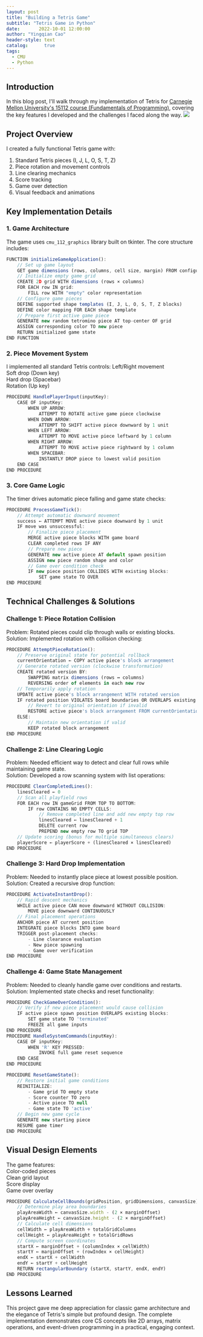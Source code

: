 ```yaml
---
layout: post
title: "Building a Tetris Game"
subtitle: "Tetris Game in Python"
date:       2022-10-01 12:00:00
author: "Yingqian Cao"
header-style: text
catalog:      true
tags:
  - CMU
  - Python
---
```


## Introduction

In this blog post, I'll walk through my implementation of Tetris for [Carnegie Mellon University's 15112 course (Fundamentals of Programming)](https://www.cs.cmu.edu/~112/syllabus.html), covering the key features I developed and the challenges I faced along the way.
![](/img/Game2-Tetrics.png)


## Project Overview
I created a fully functional Tetris game with:  
1. Standard Tetris pieces (I, J, L, O, S, T, Z)  
2. Piece rotation and movement controls  
3. Line clearing mechanics  
4. Score tracking  
5. Game over detection  
6. Visual feedback and animations  

## Key Implementation Details

### 1. Game Architecture
The game uses `cmu_112_graphics` library built on tkinter. The core structure includes:
```ts
FUNCTION initializeGameApplication():
    // Set up game layout
    GET game dimensions (rows, columns, cell size, margin) FROM configuration
    // Initialize empty game grid
    CREATE 2D grid WITH dimensions (rows × columns)
    FOR EACH row IN grid:
        FILL row WITH "empty" color representation
    // Configure game pieces
    DEFINE supported shape templates (I, J, L, O, S, T, Z blocks)
    DEFINE color mapping FOR EACH shape template
    // Prepare first active game piece
    GENERATE new random tetromino piece AT top-center OF grid
    ASSIGN corresponding color TO new piece
    RETURN initialized game state
END FUNCTION
```

### 2. Piece Movement System
I implemented all standard Tetris controls:
Left/Right movement  
Soft drop (Down key)  
Hard drop (Spacebar)  
Rotation (Up key)    
```ts
PROCEDURE HandlePlayerInput(inputKey):
    CASE OF inputKey:
        WHEN UP ARROW:
            ATTEMPT TO ROTATE active game piece clockwise
        WHEN DOWN ARROW:
            ATTEMPT TO SHIFT active piece downward by 1 unit
        WHEN LEFT ARROW:
            ATTEMPT TO MOVE active piece leftward by 1 column
        WHEN RIGHT ARROW:
            ATTEMPT TO MOVE active piece rightward by 1 column
        WHEN SPACEBAR:
            INSTANTLY DROP piece to lowest valid position
    END CASE
END PROCEDURE
```

### 3. Core Game Logic
The timer drives automatic piece falling and game state checks:  
```ts
PROCEDURE ProcessGameTick():
    // Attempt automatic downward movement
    success ← ATTEMPT MOVE active piece downward by 1 unit
    IF move was unsuccessful:
        // Finalize piece placement
        MERGE active piece blocks WITH game board
        CLEAR completed rows IF ANY
        // Prepare new piece
        GENERATE new active piece AT default spawn position
        ASSIGN new piece random shape and color
        // Game over condition check
        IF new piece position COLLIDES WITH existing blocks:
            SET game state TO OVER
END PROCEDURE
```


## Technical Challenges & Solutions

### Challenge 1: Piece Rotation Collision
Problem: Rotated pieces could clip through walls or existing blocks.  
Solution: Implemented rotation with collision checking:  
```ts
PROCEDURE AttemptPieceRotation():
    // Preserve original state for potential rollback
    currentOrientation ← COPY active piece's block arrangement
    // Generate rotated version (clockwise transformation)
    CREATE rotated version BY:
        SWAPPING matrix dimensions (rows ↔ columns)
        REVERSING order of elements in each new row
    // Temporarily apply rotation
    UPDATE active piece's block arrangement WITH rotated version
    IF rotated position VIOLATES board boundaries OR OVERLAPS existing blocks:
        // Revert to original orientation if invalid
        RESTORE active piece's block arrangement FROM currentOrientation
    ELSE:
        // Maintain new orientation if valid
        KEEP rotated block arrangement
END PROCEDURE
```
### Challenge 2: Line Clearing Logic
Problem: Needed efficient way to detect and clear full rows while maintaining game state.  
Solution: Developed a row scanning system with list operations:  
```ts
PROCEDURE ClearCompletedLines():
    linesCleared ← 0
    // Scan all playfield rows
    FOR EACH row IN gameGrid FROM TOP TO BOTTOM:
        IF row CONTAINS NO EMPTY CELLS:
            // Remove completed line and add new empty top row
            linesCleared ← linesCleared + 1
            DELETE current row
            PREPEND new empty row TO grid TOP  
    // Update scoring (bonus for multiple simultaneous clears)
    playerScore ← playerScore + (linesCleared × linesCleared)
END PROCEDURE  
```

### Challenge 3: Hard Drop Implementation
Problem: Needed to instantly place piece at lowest possible position.  
Solution: Created a recursive drop function:  
```ts
PROCEDURE ActivateInstantDrop():
    // Rapid descent mechanics
    WHILE active piece CAN move downward WITHOUT COLLISION:
        MOVE piece downward CONTINUOUSLY
    // Final placement operations
    ANCHOR piece AT current position
    INTEGRATE piece blocks INTO game board
    TRIGGER post-placement checks:
        - Line clearance evaluation
        - New piece spawning
        - Game over verification
END PROCEDURE
```

### Challenge 4: Game State Management
Problem: Needed to cleanly handle game over conditions and restarts.  
Solution: Implemented state checks and reset functionality:  
```ts
PROCEDURE CheckGameOverCondition():
    // Verify if new piece placement would cause collision
    IF active piece spawn position OVERLAPS existing blocks:
        SET game state TO 'terminated'
        FREEZE all game inputs
END PROCEDURE
PROCEDURE HandleSystemCommands(inputKey):
    CASE OF inputKey:
        WHEN 'R' KEY PRESSED:
            INVOKE full game reset sequence
    END CASE
END PROCEDURE
```
```ts        
PROCEDURE ResetGameState():
    // Restore initial game conditions
    REINITIALIZE:
        - Game grid TO empty state
        - Score counter TO zero
        - Active piece TO null
        - Game state TO 'active'
    // Begin new game cycle
    GENERATE new starting piece
    RESUME game timer
END PROCEDURE
```

## Visual Design Elements

The game features:  
Color-coded pieces  
Clean grid layout  
Score display  
Game over overlay  
```ts
PROCEDURE CalculateCellBounds(gridPosition, gridDimensions, canvasSize):
    // Determine play area boundaries
    playAreaWidth ← canvasSize.width - (2 × marginOffset)
    playAreaHeight ← canvasSize.height - (2 × marginOffset)
    // Calculate cell dimensions
    cellWidth ← playAreaWidth ÷ totalGridColumns
    cellHeight ← playAreaHeight ÷ totalGridRows
    // Compute screen coordinates
    startX ← marginOffset + (columnIndex × cellWidth)
    startY ← marginOffset + (rowIndex × cellHeight)
    endX ← startX + cellWidth
    endY ← startY + cellHeight
    RETURN rectangularBoundary (startX, startY, endX, endY)
END PROCEDURE
```


## Lessons Learned

This project gave me deep appreciation for classic game architecture and the elegance of Tetris's simple but profound design. The complete implementation demonstrates core CS concepts like 2D arrays, matrix operations, and event-driven programming in a practical, engaging context.
